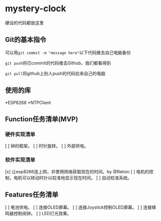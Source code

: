 # mystery-clock
硬设的代码都放这里

## Git的基本指令
可以用`git commit -m "message here"`以下代码推去自己电脑备份

`git push`将已commit的代码推去Github，我们都看得到

`git pull`将github上别人push的代码拉来自己的电脑

## 使用的库
*ESP8266
*NTPClient
## Function任务清单(MVP)

### 硬件实现清单
[ ] 钟的框架。
[ ] 时针旋转。
[ ] 外部供电。
### 软件实现清单
[x] 让esp8266连上网，并使用网络获取现在的时间。by @Reloin
[ ] 电机的控制，电机可以转动时针以较准地显示现在时间。
[ ] 自动校准系统。

## Features任务清单
[ ] 电池供电。
[ ] 连接OLED屏幕。
[ ] 连接Joystick控制OLED屏幕。
[ ] 连接蜂鸣器控制闹钟。
[ ] LED灯光效果。
